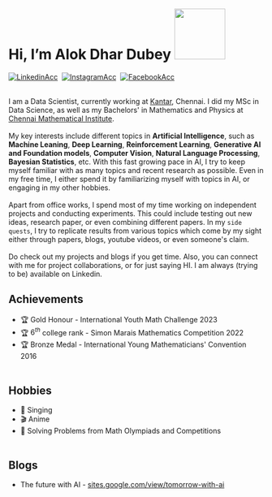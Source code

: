 # Hi, I’m Alok Dhar Dubey <img src="https://i.pinimg.com/originals/42/d1/f0/42d1f0886e2706a7a50d4bac63de77b0.gif" alt="" width="100"><br>
<a href="https://www.linkedin.com/in/ialok00001/"><img src="https://img.shields.io/badge/LinkedIn-0077B5?style=for-the-badge&logo=linkedin&logoColor=white" alt="LinkedinAcc"/></a>&nbsp;
<a href="https://www.instagram.com/alok.genesis/"><img src="https://img.shields.io/badge/Instagram-E4405F?style=for-the-badge&logo=instagram&logoColor=white" alt="InstagramAcc"/></a>&nbsp;
<a href="https://www.facebook.com/ialok1920/"><img src="https://img.shields.io/badge/Facebook-1877F2?style=for-the-badge&logo=facebook&logoColor=white" alt="FacebookAcc"/></a>&nbsp;<br></br>

I am a Data Scientist, currently working at <a href="https://www.kantar.com/">Kantar</a>, Chennai. I did my MSc in Data Science, as well as my Bachelors' in Mathematics and Physics at <a href="https://www.cmi.ac.in">Chennai Mathematical Institute</a>.
<br><br>
My key interests include different topics in **Artificial Intelligence**, such as **Machine Leaning**, **Deep Learning**, **Reinforcement Learning**, **Generative AI and Foundation models**, **Computer Vision**, **Natural Language Processing**, **Bayesian Statistics**, etc. With this fast growing pace in AI, I try to keep myself familiar with as many topics and recent research as possible. Even in my free time, I either spend it by familiarizing myself with topics in AI, or engaging in my other hobbies.
<br><br>
Apart from office works, I spend most of my time working on independent projects and conducting experiments. This could include testing out new ideas, research paper, or even combining different papers. In my `side quests`, I try to replicate results from various topics which come by my sight either through papers, blogs, youtube videos, or even someone's claim.
<br><br>
Do check out my projects and blogs if you get time. Also, you can connect with me for project collaborations, or for just saying HI. I am always (trying to be) available on Linkedin.

## Achievements
- 🏆 Gold Honour - International Youth Math Challenge 2023
- 🏆 $6^{th}$ college rank - Simon Marais Mathematics Competition 2022
- 🏆 Bronze Medal - International Young Mathematicians' Convention 2016
<br></br>

## Hobbies
- 🎤 Singing
- 🎬 Anime
- 📐 Solving Problems from Math Olympiads and Competitions
<br></br>

## Blogs
- The future with AI - [sites.google.com/view/tomorrow-with-ai](https://sites.google.com/view/tomorrow-with-ai/home)
<br></br>
